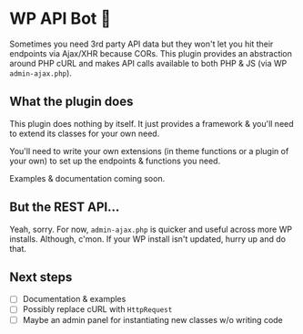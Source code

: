 # WP API Bot 🤖

Sometimes you need 3rd party API data but they won't let you hit their endpoints via Ajax/XHR because CORs. This plugin provides an abstraction around PHP cURL and makes API calls available to both PHP & JS (via WP `admin-ajax.php`).

## What the plugin does

This plugin does nothing by itself. It just provides a framework & you'll need to extend its classes for your own need.

You'll need to write your own extensions (in theme functions or a plugin of your own) to set up the endpoints & functions you need.

Examples & documentation coming soon.

## But the REST API…

Yeah, sorry. For now, `admin-ajax.php` is quicker and useful across more WP installs. Although, c'mon. If your WP install isn't updated, hurry up and do that.

## Next steps

* [ ] Documentation & examples
* [ ] Possibly replace cURL with `HttpRequest`
* [ ] Maybe an admin panel for instantiating new classes w/o writing code